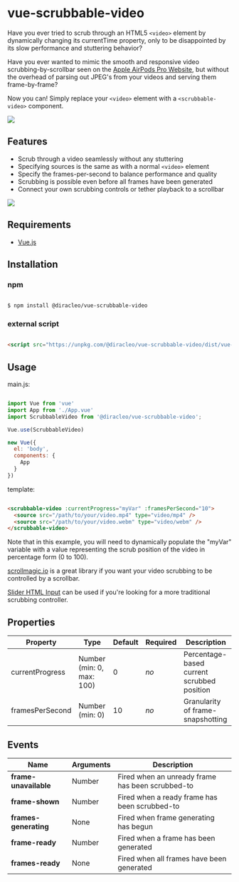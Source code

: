 # vue-scrubbable-video

Have you ever tried to scrub through an HTML5 `<video>` element by dynamically changing its currentTime property, only to be disappointed by its slow performance and stuttering behavior?

Have you ever wanted to mimic the smooth and responsive video scrubbing-by-scrollbar seen on the [Apple AirPods Pro Website](https://www.apple.com/airpods-pro/), but without the overhead of parsing out JPEG's from your videos and serving them frame-by-frame?

Now you can! Simply replace your `<video>` element with a `<scrubbable-video>` component.

![](demo1.gif)

## Features

  * Scrub through a video seamlessly without any stuttering
  * Specifying sources is the same as with a normal `<video>` element
  * Specify the frames-per-second to balance performance and quality
  * Scrubbing is possible even before all frames have been generated
  * Connect your own scrubbing controls or tether playback to a scrollbar

![](demo2.gif)

## Requirements

- [Vue.js](https://github.com/vuejs/vue)

## Installation

### npm

```bash

$ npm install @diracleo/vue-scrubbable-video

```

### external script

```html

<script src="https://unpkg.com/@diracleo/vue-scrubbable-video/dist/vue-scrubbable-video.min.js"></script>

```

## Usage

main.js:

```javascript

import Vue from 'vue'
import App from './App.vue'
import ScrubbableVideo from '@diracleo/vue-scrubbable-video';

Vue.use(ScrubbableVideo)

new Vue({
  el: 'body',
  components: {
    App
  }
})

```

template:

```html

<scrubbable-video :currentProgress="myVar" :framesPerSecond="10">
  <source src="/path/to/your/video.mp4" type="video/mp4" />
  <source src="/path/to/your/video.webm" type="video/webm" />
</scrubbable-video>

```

Note that in this example, you will need to dynamically populate the "myVar" variable with a value representing the scrub position of the video in percentage form (0 to 100). 

[scrollmagic.io](https://scrollmagic.io/) is a great library if you want your video scrubbing to be controlled by a scrollbar.

[Slider HTML Input](https://developer.mozilla.org/en-US/docs/Web/HTML/Element/input/range) can be used if you're looking for a more traditional scrubbing controller. 

## Properties

| Property           | Type                        | Default           | Required | Description                              |
| ------------------ | --------------------------- | ----------------- | -------- | ---------------------------------------- |
| currentProgress    | Number (min: 0, max: 100)   | 0                 | *no*     | Percentage-based current scrubbed position   |
| framesPerSecond    | Number (min: 0)             | 10                | *no*     | Granularity of frame-snapshotting            |


## Events

| Name                  | Arguments                                | Description                                          |
| --------------------- | ---------------------------------------- | ---------------------------------------------------- |
| **frame-unavailable** | Number                                   | Fired when an unready frame has been scrubbed-to     |
| **frame-shown**       | Number                                   | Fired when a ready frame has been scrubbed-to        |
| **frames-generating** | None                                     | Fired when frame generating has begun                |
| **frame-ready**       | Number                                   | Fired when a frame has been generated                | 
| **frames-ready**      | None                                     | Fired when all frames have been generated            | 